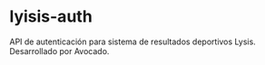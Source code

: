 # lyisis-auth
API de autenticación para sistema de resultados deportivos Lysis. Desarrollado por Avocado.
